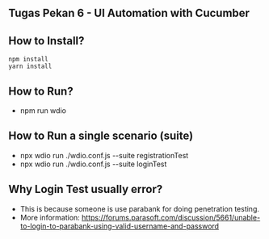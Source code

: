 ## Tugas Pekan 6 - UI Automation with Cucumber

## How to Install?

```
npm install
yarn install
```

## How to Run?
- npm run wdio

## How to Run a single scenario (suite)
- npx wdio run ./wdio.conf.js --suite registrationTest
- npx wdio run ./wdio.conf.js --suite loginTest

## Why Login Test usually error?
- This is because someone is use parabank for doing penetration testing.
- More information: https://forums.parasoft.com/discussion/5661/unable-to-login-to-parabank-using-valid-username-and-password